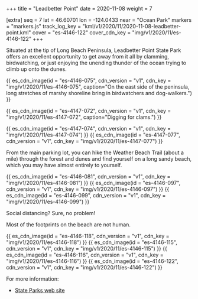 +++
title = "Leadbetter Point"
date = 2020-11-08
weight = 7

[extra]
seq = 7
lat = 46.60701
lon = -124.0433
near = "Ocean Park"
markers = "markers.js"
track_log_key = "kml/v1/2020/11/2020-11-08-leadbetter-point.kml"
cover = "es-4146-122"
cover_cdn_key = "img/v1/2020/11/es-4146-122"
+++

Situated at the tip of Long Beach Peninsula, Leadbetter Point State Park offers an excellent opportunity to get away from it all by clamming, birdwatching, or just enjoying the unending thunder of the ocean trying to climb up onto the dunes.

<!-- more -->

{{ es_cdn_image(id = "es-4146-075", cdn_version = "v1", cdn_key = "img/v1/2020/11/es-4146-075", caption="On the east side of the peninsula, long stretches of marshy shoreline bring in birdwatchers and dog-walkers.") }}

{{ es_cdn_image(id = "es-4147-072", cdn_version = "v1", cdn_key = "img/v1/2020/11/es-4147-072", caption="Digging for clams.") }}

{{ es_cdn_image(id = "es-4147-074", cdn_version = "v1", cdn_key = "img/v1/2020/11/es-4147-074") }}
{{ es_cdn_image(id = "es-4147-077", cdn_version = "v1", cdn_key = "img/v1/2020/11/es-4147-077") }}

From the main parking lot, you can hike the Weather Beach Trail (about a mile) through the forest and dunes and find yourself on a long sandy beach, which you may have almost entirely to yourself.

{{ es_cdn_image(id = "es-4146-081", cdn_version = "v1", cdn_key = "img/v1/2020/11/es-4146-081") }}
{{ es_cdn_image(id = "es-4146-097", cdn_version = "v1", cdn_key = "img/v1/2020/11/es-4146-097") }}
{{ es_cdn_image(id = "es-4146-099", cdn_version = "v1", cdn_key = "img/v1/2020/11/es-4146-099") }}

Social distancing? Sure, no problem!

Most of the footprints on the beach are not human.

{{ es_cdn_image(id = "es-4146-118", cdn_version = "v1", cdn_key = "img/v1/2020/11/es-4146-118") }}
{{ es_cdn_image(id = "es-4146-115", cdn_version = "v1", cdn_key = "img/v1/2020/11/es-4146-115") }}
{{ es_cdn_image(id = "es-4146-116", cdn_version = "v1", cdn_key = "img/v1/2020/11/es-4146-116") }}
{{ es_cdn_image(id = "es-4146-122", cdn_version = "v1", cdn_key = "img/v1/2020/11/es-4146-122") }}

For more information:

* [State Parks web site](https://parks.state.wa.us/537/Leadbetter-Point)
